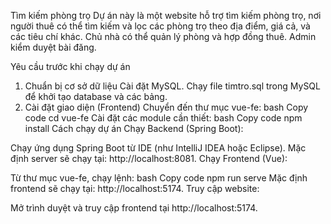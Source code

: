 Tìm kiếm phòng trọ
Dự án này là một website hỗ trợ tìm kiếm phòng trọ, nơi người thuê có thể tìm kiếm và lọc các phòng trọ theo địa điểm, giá cả, và các tiêu chí khác. Chủ nhà có thể quản lý phòng và hợp đồng thuê. Admin kiểm duyệt bài đăng.

Yêu cầu trước khi chạy dự án
1. Chuẩn bị cơ sở dữ liệu
Cài đặt MySQL.
Chạy file timtro.sql trong MySQL để khởi tạo database và các bảng.
2. Cài đặt giao diện (Frontend)
Chuyển đến thư mục vue-fe:
bash
Copy code
cd vue-fe
Cài đặt các module cần thiết:
bash
Copy code
npm install
Cách chạy dự án
Chạy Backend (Spring Boot):

Chạy ứng dụng Spring Boot từ IDE (như IntelliJ IDEA hoặc Eclipse).
Mặc định server sẽ chạy tại: http://localhost:8081.
Chạy Frontend (Vue):

Từ thư mục vue-fe, chạy lệnh:
bash
Copy code
npm run serve
Mặc định frontend sẽ chạy tại: http://localhost:5174.
Truy cập website:

Mở trình duyệt và truy cập frontend tại http://localhost:5174.
